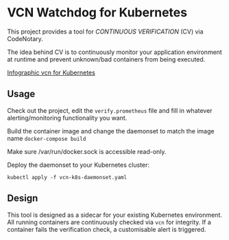 # VCN Watchdog for Kubernetes
This project provides a tool for _CONTINUOUS VERIFICATION_ (CV) via CodeNotary.

The idea behind CV is to continuously monitor your application environment at
runtime and prevent unknown/bad containers from being executed.

[Infographic vcn for Kubernetes](https://infograph.venngage.com/view/841e11e7-18e0-416e-ad11-1ea5366dcc86)

## Usage
Check out the project, edit the `verify.prometheus` file and fill in whatever
alerting/monitoring functionality you want.

Build the container image and change the daemonset to match the image name
`docker-compose build`

Make sure /var/run/docker.sock is accessible read-only.

Deploy the daemonset to your Kubernetes cluster:

`kubectl apply -f vcn-k8s-daemonset.yaml`


## Design
This tool is designed as a sidecar for your existing Kubernetes environment. All
running containers are continuously checked via `vcn` for integrity. If a
container fails the verification check, a customisable alert is triggered.


